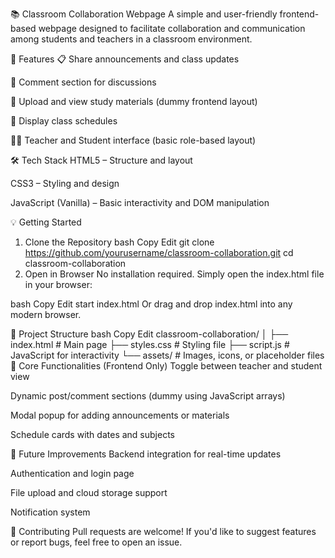 📚 Classroom Collaboration Webpage
A simple and user-friendly frontend-based webpage designed to facilitate collaboration and communication among students and teachers in a classroom environment.

🚀 Features
📋 Share announcements and class updates

💬 Comment section for discussions

📂 Upload and view study materials (dummy frontend layout)

📅 Display class schedules

🧑‍🏫 Teacher and Student interface (basic role-based layout)

🛠️ Tech Stack
HTML5 – Structure and layout

CSS3 – Styling and design

JavaScript (Vanilla) – Basic interactivity and DOM manipulation

💡 Getting Started
1. Clone the Repository
bash
Copy
Edit
git clone https://github.com/yourusername/classroom-collaboration.git
cd classroom-collaboration
2. Open in Browser
No installation required. Simply open the index.html file in your browser:

bash
Copy
Edit
start index.html
Or drag and drop index.html into any modern browser.

📁 Project Structure
bash
Copy
Edit
classroom-collaboration/
│
├── index.html            # Main page
├── styles.css            # Styling file
├── script.js             # JavaScript for interactivity
└── assets/               # Images, icons, or placeholder files
🔧 Core Functionalities (Frontend Only)
Toggle between teacher and student view

Dynamic post/comment sections (dummy using JavaScript arrays)

Modal popup for adding announcements or materials

Schedule cards with dates and subjects

🎯 Future Improvements
Backend integration for real-time updates

Authentication and login page

File upload and cloud storage support

Notification system

🤝 Contributing
Pull requests are welcome! If you'd like to suggest features or report bugs, feel free to open an issue.

